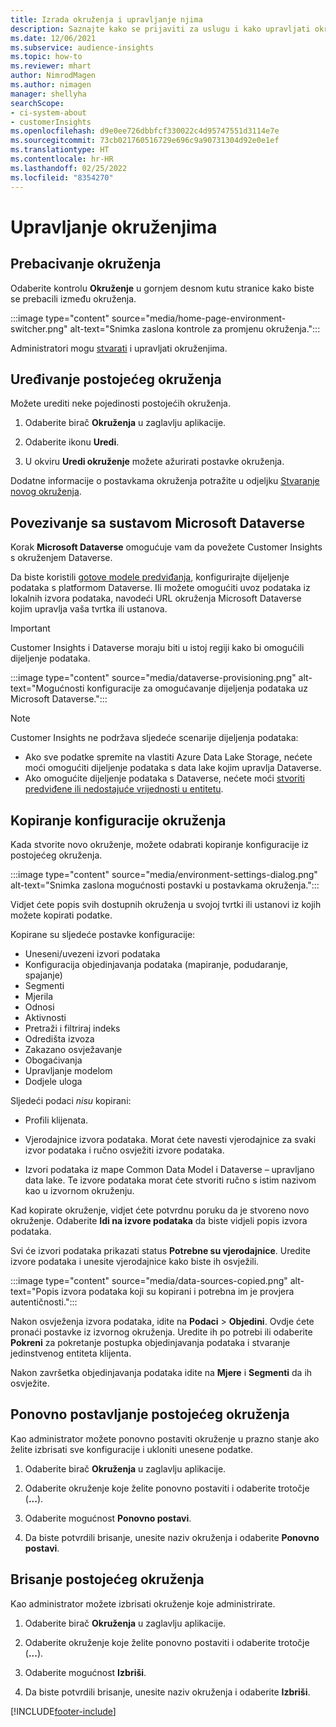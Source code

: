 ```yaml
---
title: Izrada okruženja i upravljanje njima
description: Saznajte kako se prijaviti za uslugu i kako upravljati okruženjima.
ms.date: 12/06/2021
ms.subservice: audience-insights
ms.topic: how-to
ms.reviewer: mhart
author: NimrodMagen
ms.author: nimagen
manager: shellyha
searchScope:
- ci-system-about
- customerInsights
ms.openlocfilehash: d9e0ee726dbbfcf330022c4d95747551d3114e7e
ms.sourcegitcommit: 73cb021760516729e696c9a90731304d92e0e1ef
ms.translationtype: HT
ms.contentlocale: hr-HR
ms.lasthandoff: 02/25/2022
ms.locfileid: "8354270"
---
```

# <a name="manage-environments"></a>Upravljanje okruženjima



## <a name="switch-environments"></a>Prebacivanje okruženja

Odaberite kontrolu **Okruženje** u gornjem desnom kutu stranice kako biste se prebacili između okruženja.

:::image type="content" source="media/home-page-environment-switcher.png" alt-text="Snimka zaslona kontrole za promjenu okruženja.":::

Administratori mogu [stvarati](create-environment.md) i upravljati okruženjima.

## <a name="edit-an-existing-environment"></a>Uređivanje postojećeg okruženja

Možete urediti neke pojedinosti postojećih okruženja.

1.  Odaberite birač **Okruženja** u zaglavlju aplikacije.

2.  Odaberite ikonu **Uredi**.

3. U okviru **Uredi okruženje** možete ažurirati postavke okruženja.

Dodatne informacije o postavkama okruženja potražite u odjeljku [Stvaranje novog okruženja](create-environment.md).

## <a name="connect-to-microsoft-dataverse"></a>Povezivanje sa sustavom Microsoft Dataverse
   
Korak **Microsoft Dataverse** omogućuje vam da povežete Customer Insights s okruženjem Dataverse.

Da biste koristili [gotove modele predviđanja](predictions-overview.md#out-of-box-models), konfigurirajte dijeljenje podataka s platformom Dataverse. Ili možete omogućiti uvoz podataka iz lokalnih izvora podataka, navodeći URL okruženja Microsoft Dataverse kojim upravlja vaša tvrtka ili ustanova.

> [!IMPORTANT]
> Customer Insights i Dataverse moraju biti u istoj regiji kako bi omogućili dijeljenje podataka.

:::image type="content" source="media/dataverse-provisioning.png" alt-text="Mogućnosti konfiguracije za omogućavanje dijeljenja podataka uz Microsoft Dataverse.":::

> [!NOTE]
> Customer Insights ne podržava sljedeće scenarije dijeljenja podataka:
> - Ako sve podatke spremite na vlastiti Azure Data Lake Storage, nećete moći omogućiti dijeljenje podataka s data lake kojim upravlja Dataverse.
> - Ako omogućite dijeljenje podataka s Dataverse, nećete moći [stvoriti predviđene ili nedostajuće vrijednosti u entitetu](predictions.md).

## <a name="copy-the-environment-configuration"></a>Kopiranje konfiguracije okruženja

Kada stvorite novo okruženje, možete odabrati kopiranje konfiguracije iz postojećeg okruženja. 

:::image type="content" source="media/environment-settings-dialog.png" alt-text="Snimka zaslona mogućnosti postavki u postavkama okruženja.":::

Vidjet ćete popis svih dostupnih okruženja u svojoj tvrtki ili ustanovi iz kojih možete kopirati podatke.

Kopirane su sljedeće postavke konfiguracije:

- Uneseni/uvezeni izvori podataka
- Konfiguracija objedinjavanja podataka (mapiranje, podudaranje, spajanje)
- Segmenti
- Mjerila
- Odnosi
- Aktivnosti
- Pretraži i filtriraj indeks
- Odredišta izvoza
- Zakazano osvježavanje
- Obogaćivanja
- Upravljanje modelom
- Dodjele uloga

Sljedeći podaci *nisu* kopirani:

- Profili klijenata.
- Vjerodajnice izvora podataka. Morat ćete navesti vjerodajnice za svaki izvor podataka i ručno osvježiti izvore podataka.

- Izvori podataka iz mape Common Data Model i Dataverse – upravljano data lake. Te izvore podataka morat ćete stvoriti ručno s istim nazivom kao u izvornom okruženju.

Kad kopirate okruženje, vidjet ćete potvrdnu poruku da je stvoreno novo okruženje. Odaberite **Idi na izvore podataka** da biste vidjeli popis izvora podataka.

Svi će izvori podataka prikazati status **Potrebne su vjerodajnice**. Uredite izvore podataka i unesite vjerodajnice kako biste ih osvježili.

:::image type="content" source="media/data-sources-copied.png" alt-text="Popis izvora podataka koji su kopirani i potrebna im je provjera autentičnosti.":::

Nakon osvježenja izvora podataka, idite na **Podaci** > **Objedini**. Ovdje ćete pronaći postavke iz izvornog okruženja. Uredite ih po potrebi ili odaberite **Pokreni** za pokretanje postupka objedinjavanja podataka i stvaranje jedinstvenog entiteta klijenta.

Nakon završetka objedinjavanja podataka idite na **Mjere** i **Segmenti** da ih osvježite.

## <a name="reset-an-existing-environment"></a>Ponovno postavljanje postojećeg okruženja

Kao administrator možete ponovno postaviti okruženje u prazno stanje ako želite izbrisati sve konfiguracije i ukloniti unesene podatke.

1.  Odaberite birač **Okruženja** u zaglavlju aplikacije. 

2.  Odaberite okruženje koje želite ponovno postaviti i odaberite trotočje (**...**). 

3. Odaberite mogućnost **Ponovno postavi**. 

4.  Da biste potvrdili brisanje, unesite naziv okruženja i odaberite **Ponovno postavi**.

## <a name="delete-an-existing-environment"></a>Brisanje postojećeg okruženja

Kao administrator možete izbrisati okruženje koje administrirate.

1.  Odaberite birač **Okruženja** u zaglavlju aplikacije.

2.  Odaberite okruženje koje želite ponovno postaviti i odaberite trotočje (**...**). 

3. Odaberite mogućnost **Izbriši**. 

4.  Da biste potvrdili brisanje, unesite naziv okruženja i odaberite **Izbriši**.


[!INCLUDE[footer-include](../includes/footer-banner.md)]
